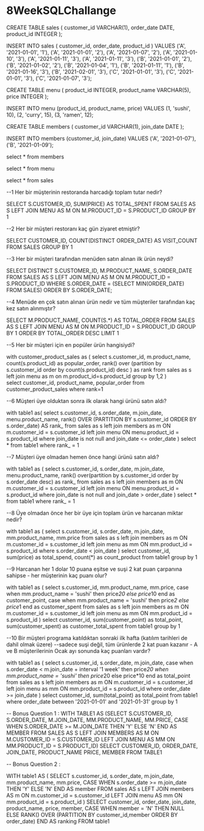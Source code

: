 # 8WeekSQLChallange

CREATE TABLE sales (
  customer_id VARCHAR(1), 
  order_date DATE, 
  product_id INTEGER
);

INSERT INTO sales (
  customer_id, order_date, product_id
) 
VALUES 
  ('A', '2021-01-01', '1'), 
  ('A', '2021-01-01', '2'), 
  ('A', '2021-01-07', '2'), 
  ('A', '2021-01-10', '3'), 
  ('A', '2021-01-11', '3'), 
  ('A', '2021-01-11', '3'), 
  ('B', '2021-01-01', '2'), 
  ('B', '2021-01-02', '2'), 
  ('B', '2021-01-04', '1'), 
  ('B', '2021-01-11', '1'), 
  ('B', '2021-01-16', '3'), 
  ('B', '2021-02-01', '3'), 
  ('C', '2021-01-01', '3'), 
  ('C', '2021-01-01', '3'), 
  ('C', '2021-01-07', '3');

CREATE TABLE menu (
  product_id INTEGER, 
  product_name VARCHAR(5), 
  price INTEGER
);

INSERT INTO menu (product_id, product_name, price) 
VALUES 
  (1, 'sushi', 10), 
  (2, 'curry', 15), 
  (3, 'ramen', 12);


CREATE TABLE members (
  customer_id VARCHAR(1), 
  join_date DATE
);

INSERT INTO members (customer_id, join_date) 
VALUES 
  ('A', '2021-01-07'), 
  ('B', '2021-01-09');
  
  
  select * from members
  
  select * from menu
  
  select * from sales
  

--1 Her bir müşterinin restoranda harcadığı toplam tutar nedir?

SELECT S.CUSTOMER_ID,
	SUM(PRICE) AS TOTAL_SPENT
FROM SALES AS S
LEFT JOIN MENU AS M ON M.PRODUCT_ID = S.PRODUCT_ID
GROUP BY 1

--2 Her bir müşteri restoranı kaç gün ziyaret etmiştir?

SELECT CUSTOMER_ID,
	COUNT(DISTINCT ORDER_DATE) AS VISIT_COUNT
FROM SALES
GROUP BY 1

--3 Her bir müşteri tarafından menüden satın alınan ilk ürün neydi?

SELECT DISTINCT S.CUSTOMER_ID,
	M.PRODUCT_NAME,
	S.ORDER_DATE
FROM SALES AS S
LEFT JOIN MENU AS M ON M.PRODUCT_ID = S.PRODUCT_ID
WHERE S.ORDER_DATE =
		(SELECT MIN(ORDER_DATE)
			FROM SALES)
ORDER BY S.ORDER_DATE;

--4 Menüde en çok satın alınan ürün nedir ve tüm müşteriler tarafından kaç kez satın alınmıştır?

  
SELECT M.PRODUCT_NAME,
	COUNT(S.*) AS TOTAL_ORDER
FROM SALES AS S
LEFT JOIN MENU AS M ON M.PRODUCT_ID = S.PRODUCT_ID
GROUP BY 1
ORDER BY TOTAL_ORDER DESC
LIMIT 1

--5 Her bir müşteri için en popüler ürün hangisiydi?

with customer_product_sales as 
(
	select 
		s.customer_id,
		m.product_name,
		count(s.product_id) as popular_order,
			rank() over (partition by s.customer_id order by count(s.product_id) desc ) as rank 
	from sales as s
 left join menu as m on m.product_id=s.product_id
group by 1,2
)	
select 
	customer_id,
   	product_name,
		popular_order
	from customer_product_sales 
 where rank=1
 
--6 Müşteri üye olduktan sonra ilk olarak hangi ürünü satın aldı?

with table1 as(
select s.customer_id,
	   s.order_date,
	   m.join_date,
	   menu.product_name,
	   rank() OVER (PARTITION BY s.customer_id ORDER BY s.order_date) AS rank_
from sales as s
left join members as m ON m.customer_id = s.customer_id
left join menu ON menu.product_id = s.product_id
where join_date is not null
and join_date <= order_date
	)
select *
from table1
where rank_ = 1

--7 Müşteri üye olmadan hemen önce hangi ürünü satın aldı?

with table1 as (
select s.customer_id,
	   s.order_date,
	   m.join_date,
	   menu.product_name,
	   rank() over(partition by s.customer_id order by s.order_date desc) as rank_
from sales as s
left join members as m ON m.customer_id = s.customer_id
left join menu ON menu.product_id = s.product_id
where join_date is not null 
and join_date > order_date
			)
select * 
from table1
where rank_ = 1

--8 Üye olmadan önce her bir üye için toplam ürün ve harcanan miktar nedir?


with table1 as (
select s.customer_id,
	   s.order_date,
	   m.join_date,
	   mm.product_name,
	   mm.price
from sales as s
left join members as m
ON m.customer_id = s.customer_id
left join menu as mm 
ON mm.product_id = s.product_id
where s.order_date < join_date 
)
select customer_id,
	   sum(price) as total_spend,
	   count(*) as count_product
from table1
group by 1


--9 Harcanan her 1 dolar 10 puana eşitse ve suşi 2 kat puan çarpanına sahipse - her müşterinin kaç puanı olur?


with table1 as 
(
select s.customer_id,
	   mm.product_name,
	   mm.price,
	   case when mm.product_name = 'sushi' then price*20 else price*10 end as customer_point,
	   case when mm.product_name = 'sushi' then price*2 else price*1 end as customer_spent
from sales as s
left join members as m
ON m.customer_id = s.customer_id
left join menu as mm 
ON mm.product_id = s.product_id
)
select 
customer_id,
sum(customer_point) as total_point,
sum(customer_spent) as customer_total_spent
from table1 
group by 1

--10 Bir müşteri programa katıldıktan sonraki ilk hafta (katılım tarihleri de dahil olmak üzere) 
--sadece suşi değil, tüm ürünlerde 2 kat puan kazanır - A ve B müşterilerinin Ocak ayı sonunda kaç puanları vardır?

with table1 as (
select s.customer_id,
	   s.order_date,
	   m.join_date,
	   case
           when s.order_date < m.join_date + interval '1 week' then price*20
           when mm.product_name = 'sushi' then price*20 else price*10 end as total_point
from sales as s
left join members as m
ON m.customer_id = s.customer_id
left join menu as mm 
ON mm.product_id = s.product_id
where order_date >= join_date 
)
select customer_id,
	   sum(total_point) as total_point
from table1
where order_date between '2021-01-01' and '2021-01-31'
group by 1


-- Bonus Question 1 :
WITH TABLE1 AS
	(SELECT S.CUSTOMER_ID,
			S.ORDER_DATE,
			M.JOIN_DATE,
			MM.PRODUCT_NAME,
			MM.PRICE,
			CASE
							WHEN S.ORDER_DATE >= M.JOIN_DATE THEN 'Y'
							ELSE 'N'
			END AS MEMBER
		FROM SALES AS S
		LEFT JOIN MEMBERS AS M ON M.CUSTOMER_ID = S.CUSTOMER_ID
		LEFT JOIN MENU AS MM ON MM.PRODUCT_ID = S.PRODUCT_ID)
SELECT CUSTOMER_ID,
	ORDER_DATE,
	JOIN_DATE,
	PRODUCT_NAME PRICE,
	MEMBER
FROM TABLE1

-- Bonus Question 2 :

WITH table1 AS (
SELECT s.customer_id,
	   s.order_date,
	   m.join_date,
	   mm.product_name,
	   mm.price,
	   CASE WHEN s.order_date >= m.join_date THEN 'Y' ELSE 'N' END AS member
FROM sales AS s
LEFT JOIN members AS m
	ON m.customer_id = s.customer_id
LEFT JOIN menu AS mm 
	ON mm.product_id = s.product_id
)
SELECT customer_id,
	   order_date,
	   join_date,
	   product_name,
	   price,
	   member,
	   CASE WHEN member = 'N' THEN NULL ELSE 
	   	  RANK() OVER (PARTITION BY customer_id,member ORDER BY order_date) END AS ranking
FROM table1
